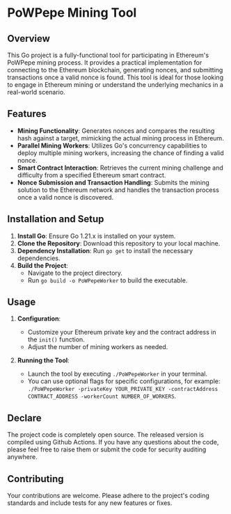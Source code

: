 # PoWPepe Mining Tool

## Overview

This Go project is a fully-functional tool for participating in Ethereum's PoWPepe mining process. It provides a practical implementation for connecting to the Ethereum blockchain, generating nonces, and submitting transactions once a valid nonce is found. This tool is ideal for those looking to engage in Ethereum mining or understand the underlying mechanics in a real-world scenario.

## Features

- **Mining Functionality**: Generates nonces and compares the resulting hash against a target, mimicking the actual mining process in Ethereum.
- **Parallel Mining Workers**: Utilizes Go's concurrency capabilities to deploy multiple mining workers, increasing the chance of finding a valid nonce.
- **Smart Contract Interaction**: Retrieves the current mining challenge and difficulty from a specified Ethereum smart contract.
- **Nonce Submission and Transaction Handling**: Submits the mining solution to the Ethereum network and handles the transaction process once a valid nonce is discovered.

## Installation and Setup

1. **Install Go**: Ensure Go 1.21.x is installed on your system.
2. **Clone the Repository**: Download this repository to your local machine.
3. **Dependency Installation**: Run `go get` to install the necessary dependencies.
4. **Build the Project**:
   - Navigate to the project directory.
   - Run `go build -o PoWPepeWorker` to build the executable.

## Usage

1. **Configuration**:
   - Customize your Ethereum private key and the contract address in the `init()` function.
   - Adjust the number of mining workers as needed.

2. **Running the Tool**:
   - Launch the tool by executing `./PoWPepeWorker` in your terminal.
   - You can use optional flags for specific configurations, for example: `./PoWPepeWorker -privateKey YOUR_PRIVATE_KEY -contractAddress CONTRACT_ADDRESS -workerCount NUMBER_OF_WORKERS`.
  
## Declare

The project code is completely open source. The released version is compiled using Github Actions. If you have any questions about the code, please feel free to raise them or submit the code for security auditing anywhere.

## Contributing

Your contributions are welcome. Please adhere to the project's coding standards and include tests for any new features or fixes.
